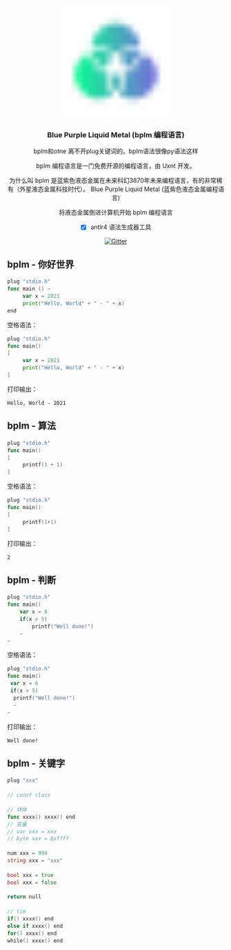 <div align="center">
<a href="#">
<h1><img src="BPLM.svg" alt="Logo" width="256"></h1>
</a>

### Blue Purple Liquid Metal (bplm 编程语言)

bplm和otne 离不开plug关键词的。bplm语法很像py语法这样

bplm 编程语言是一门免费开源的编程语言，由 Uxnt 开发。 

为什么叫 bplm 是蓝紫色液态金属在未来科幻3870年未来编程语言，有的非常稀有（外星液态金属科技时代）。
Blue Purple Liquid Metal (蓝紫色液态金属编程语言)

将液态金属倒进计算机开始 bplm 编程语言
	
- [x] antlr4 语法生成器工具
	
[![Gitter](https://badges.gitter.im/uxnt/cpp-script.svg)](https://gitter.im/uxnt/cpp-script?utm_source=badge&utm_medium=badge&utm_campaign=pr-badge)

</div>


## bplm - 你好世界
```go
plug "stdio.h"
func main () ~
     var x = 2021
     print("Hello, World" + " - " + x)
end

```
空格语法：
```go
plug "stdio.h"
func main()
[
     var x = 2021
     print("Hello, World" + " - " + x)
]
```
打印输出：

```
Hello, World - 2021
```

## bplm - 算法
```go
plug "stdio.h"
func main()
[
     printf(1 + 1)
]
```
空格语法：
```go
plug "stdio.h"
func main()
[
     printf(1+1)
]
```
打印输出：

```
2
```

## bplm - 判断
```go
plug "stdio.h"
func main()
	var x = 6
	if(x > 5)
		printf("Well done!")
	~
~
```
空格语法：
```go
plug "stdio.h"
func main()
 var x = 6
 if(x > 5)
  printf("Well done!")
  ~
~
```
打印输出：
```
Well done!
```


## bplm - 关键字


```go
plug "xxx"

// const class

// 块体
func xxxx() xxxx() end
// 变量
// var xxx = xxx
// byte xxx = 0xffff

num xxx = 999
string xxx = "xxx"

bool xxx = true 
bool xxx = false 

return null

// tim
if() xxxx() end
else if xxxx() end
for() xxxx() end
while() xxxx() end




```


